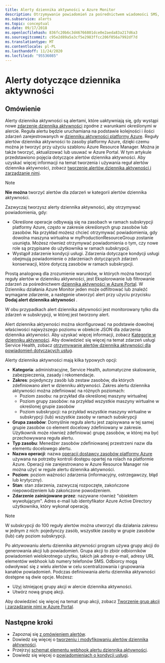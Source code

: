 ```yaml
---
title: Alerty dziennika aktywności w Azure Monitor
description: Otrzymywanie powiadomień za pośrednictwem wiadomości SMS, elementu webhook, wiadomości SMS, poczty e-mail i innych informacji w przypadku wystąpienia określonych zdarzeń w dzienniku aktywności.
ms.subservice: alerts
ms.topic: conceptual
ms.date: 09/17/2018
ms.openlocfilehash: 836fc20b6c3d46766801dce0e2aeda83a217d6a3
ms.sourcegitcommit: c95e2d89a5a3cf5e2983ffcc206f056a7992df7d
ms.translationtype: MT
ms.contentlocale: pl-PL
ms.lasthandoff: 11/24/2020
ms.locfileid: "95536085"
---
```

# <a name="alerts-on-activity-log"></a>Alerty dotyczące dziennika aktywności

## <a name="overview"></a>Omówienie

Alerty dziennika aktywności są alertami, które uaktywniają się, gdy wystąpi nowe [zdarzenie dziennika aktywności](activity-log-schema.md) zgodne z warunkami określonymi w alercie. Reguła alertu będzie uruchamiana na podstawie kolejności i ilości zdarzeń zarejestrowanych w [dzienniku aktywności platformy Azure](platform-logs-overview.md). Reguły alertów dziennika aktywności to zasoby platformy Azure, dzięki czemu można je tworzyć przy użyciu szablonu Azure Resource Manager. Można je także tworzyć, aktualizować lub usuwać w Azure Portal. W tym artykule przedstawiono pojęcia dotyczące alertów dziennika aktywności. Aby uzyskać więcej informacji na temat tworzenia i używania reguł alertów dziennika aktywności, zobacz [tworzenie alertów dziennika aktywności i zarządzanie nimi](alerts-activity-log.md).

> [!NOTE]
> **Nie można** tworzyć alertów dla zdarzeń w kategorii alertów dziennika aktywności.

Zazwyczaj tworzysz alerty dziennika aktywności, aby otrzymywać powiadomienia, gdy:

* Określone operacje odbywają się na zasobach w ramach subskrypcji platformy Azure, często w zakresie określonych grup zasobów lub zasobów. Na przykład możesz chcieć otrzymywać powiadomienia, gdy dowolna maszyna wirtualna w myProductionResourceGroup zostanie usunięta. Możesz również otrzymywać powiadomienia o tym, czy nowe role są przypisane do użytkownika w ramach subskrypcji.
* Wystąpił zdarzenie kondycji usługi. Zdarzenia dotyczące kondycji usługi obejmują powiadomienie o zdarzeniach dotyczących zdarzeń konserwacji, które dotyczą zasobów w ramach subskrypcji.

Prostą analogową dla zrozumienie warunków, w których można tworzyć reguły alertów w dzienniku aktywności, jest Eksplorowanie lub filtrowanie zdarzeń za pośrednictwem [dziennika aktywności w Azure Portal](./activity-log.md#view-the-activity-log). W Dzienniku działania Azure Monitor jeden może odfiltrować lub znaleźć wymagane zdarzenie, a następnie utworzyć alert przy użyciu przycisku **Dodaj alert dziennika aktywności** .

W obu przypadkach alert dziennika aktywności jest monitorowany tylko dla zdarzeń w subskrypcji, w której jest tworzony alert.

Alert dziennika aktywności można skonfigurować na podstawie dowolnej właściwości najwyższego poziomu w obiekcie JSON dla zdarzenia dziennika aktywności. Aby uzyskać więcej informacji, zobacz [Kategorie w dzienniku aktywności](./activity-log.md#view-the-activity-log). Aby dowiedzieć się więcej na temat zdarzeń usługi Service Health, zobacz [otrzymywanie alertów dziennika aktywności dla powiadomień dotyczących usług](../../service-health/alerts-activity-log-service-notifications-portal.md). 

Alerty dziennika aktywności mają kilka typowych opcji:

- **Kategoria**: administracyjne, Service Health, automatyczne skalowanie, zabezpieczenia, zasady i rekomendacje. 
- **Zakres**: pojedynczy zasób lub zestaw zasobów, dla których zdefiniowano alert w dzienniku aktywności. Zakres alertu dziennika aktywności można zdefiniować na różnych poziomach:
    - Poziom zasobu: na przykład dla określonej maszyny wirtualnej
    - Poziom grupy zasobów: na przykład wszystkie maszyny wirtualne w określonej grupie zasobów
    - Poziom subskrypcji: na przykład wszystkie maszyny wirtualne w subskrypcji (lub) wszystkie zasoby w ramach subskrypcji
- **Grupa zasobów**: Domyślnie reguła alertu jest zapisywana w tej samej grupie zasobów co element docelowy zdefiniowany w zakresie. Użytkownik może również zdefiniować grupę zasobów, w której ma być przechowywana reguła alertu.
- **Typ zasobu**: Menedżer zasobów zdefiniowanej przestrzeni nazw dla elementu docelowego alertu.
- **Nazwa operacji**: nazwa [operacji dostawcy zasobów platformy Azure](../../role-based-access-control/resource-provider-operations.md) używana na potrzeby kontroli dostępu opartej na rolach na platformie Azure. Operacji nie zarejestrowano w Azure Resource Manager nie można użyć w regule alertu dziennika aktywności.
- **Poziom**: poziom ważności zdarzenia (informacyjny, ostrzegawczy, błąd lub krytyczny).
- **Stan**: stan zdarzenia, zazwyczaj rozpoczęte, zakończone niepowodzeniem lub zakończone powodzeniem.
- **Zdarzenie zainicjowane przez**: nazywane również "obiektem wywołującym". Adres e-mail lub identyfikator Azure Active Directory użytkownika, który wykonał operację.

> [!NOTE]
> W subskrypcji do 100 reguły alertów można utworzyć dla działania zakresu w jednym z nich: pojedynczy zasób, wszystkie zasoby w grupie zasobów (lub) cały poziom subskrypcji.

Po aktywowaniu alertu dziennika aktywności program używa grupy akcji do generowania akcji lub powiadomień. Grupa akcji to zbiór odbiorników powiadomień wielokrotnego użytku, takich jak adresy e-mail, adresy URL elementów webhook lub numery telefonów SMS. Odbiorcy mogą odwoływać się z wielu alertów w celu scentralizowania i grupowania kanałów powiadomień. Podczas definiowania alertu dziennika aktywności dostępne są dwie opcje. Możesz:

* Użyj istniejącej grupy akcji w alercie dziennika aktywności.
* Utwórz nową grupę akcji.

Aby dowiedzieć się więcej na temat grup akcji, zobacz [Tworzenie grup akcji i zarządzanie nimi w Azure Portal](action-groups.md).


## <a name="next-steps"></a>Następne kroki

- Zapoznaj się [z omówieniem alertów](alerts-overview.md).
- Dowiedz się więcej o [tworzeniu i modyfikowaniu alertów dziennika aktywności](alerts-activity-log.md).
- Przejrzyj [schemat elementu webhook alertu dziennika aktywności](activity-log-alerts-webhook.md).
- Dowiedz się więcej o [powiadomieniach o kondycji usługi](../../service-health/service-notifications.md).
